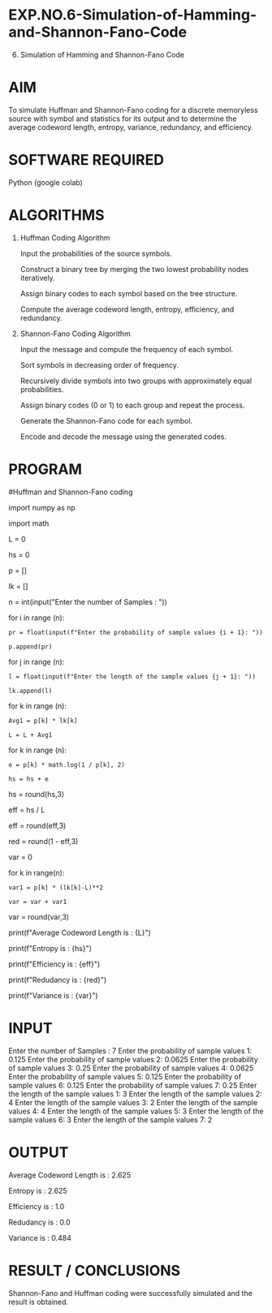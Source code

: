 # EXP.NO.6-Simulation-of-Hamming-and-Shannon-Fano-Code
6. Simulation of Hamming and Shannon-Fano Code

# AIM

To simulate Huffman and Shannon-Fano coding for a discrete memoryless source with symbol and statistics for its output and to determine the average codeword length, entropy, variance, redundancy, and efficiency.

# SOFTWARE REQUIRED

Python (google colab)

# ALGORITHMS

1. Huffman Coding Algorithm

     Input the probabilities of the source symbols.

     Construct a binary tree by merging the two lowest probability nodes iteratively.

     Assign binary codes to each symbol based on the tree structure.

     Compute the average codeword length, entropy, efficiency, and redundancy.

2. Shannon-Fano Coding Algorithm

     Input the message and compute the frequency of each symbol.

     Sort symbols in decreasing order of frequency.

     Recursively divide symbols into two groups with approximately equal probabilities.

     Assign binary codes (0 or 1) to each group and repeat the process.

     Generate the Shannon-Fano code for each symbol.

     Encode and decode the message using the generated codes.


# PROGRAM

#Huffman and Shannon-Fano coding

import numpy as np

import math 

L  = 0

hs = 0

p = []

lk = []

n = int(input("Enter the number of Samples : "))

for i in range (n): 

    pr = float(input(f"Enter the probability of sample values {i + 1}: "))  
    
    p.append(pr)
    
for j in range (n): 

    l = float(input(f"Enter the length of the sample values {j + 1}: ")) 
    
    lk.append(l)
 
for k in range (n):

    Avg1 = p[k] * lk[k]
    
    L = L + Avg1
    
for k in range (n):

    e = p[k] * math.log(1 / p[k], 2)
    
    hs = hs + e
    
hs = round(hs,3)

eff =  hs / L

eff = round(eff,3)

red =  round(1 - eff,3) 

var = 0

for k in range(n):

    var1 = p[k] * (lk[k]-L)**2
    
    var = var + var1
    
var = round(var,3)

print(f"Average Codeword Length is : {L}")

print(f"Entropy is : {hs}")

print(f"Efficiency is : {eff}")

print(f"Redudancy is : {red}")

print(f"Variance is : {var}")

# INPUT
Enter the number of Samples : 7
Enter the probability of sample values 1: 0.125
Enter the probability of sample values 2: 0.0625
Enter the probability of sample values 3: 0.25
Enter the probability of sample values 4: 0.0625
Enter the probability of sample values 5: 0.125
Enter the probability of sample values 6: 0.125
Enter the probability of sample values 7: 0.25
Enter the length of the sample values 1: 3
Enter the length of the sample values 2: 4
Enter the length of the sample values 3: 2
Enter the length of the sample values 4: 4
Enter the length of the sample values 5: 3
Enter the length of the sample values 6: 3
Enter the length of the sample values 7: 2

# OUTPUT

Average Codeword Length is : 2.625

Entropy is : 2.625

Efficiency is : 1.0

Redudancy is : 0.0

Variance is : 0.484
 
# RESULT / CONCLUSIONS

Shannon-Fano and Huffman coding were successfully simulated and the result is obtained.

